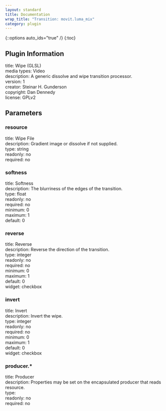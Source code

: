 ```yaml
---
layout: standard
title: Documentation
wrap_title: "Transition: movit.luma_mix"
category: plugin
---
```

{::options auto_ids="true" /}
{:toc}

## Plugin Information

title: Wipe (GLSL)  
media types:
Video  
description: A generic dissolve and wipe transition processor.  
version: 1  
creator: Steinar H. Gunderson  
copyright: Dan Dennedy  
license: GPLv2  

## Parameters

### resource

title: Wipe File    
description:
Gradient image or dissolve if not supplied.  
type: string  
readonly: no  
required: no  

### softness

title: Softness    
description:
The blurriness of the edges of the transition.  
type: float  
readonly: no  
required: no  
minimum: 0  
maximum: 1  
default: 0  

### reverse

title: Reverse    
description:
Reverse the direction of the transition.  
type: integer  
readonly: no  
required: no  
minimum: 0  
maximum: 1  
default: 0  
widget: checkbox  

### invert

title: Invert    
description:
Invert the wipe.  
type: integer  
readonly: no  
required: no  
minimum: 0  
maximum: 1  
default: 0  
widget: checkbox  

### producer.*

title: Producer    
description:
Properties may be set on the encapsulated producer that reads resource.  
type:   
readonly: no  
required: no  

